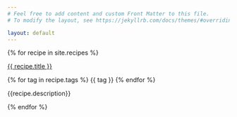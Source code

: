 ```yaml
---
# Feel free to add content and custom Front Matter to this file.
# To modify the layout, see https://jekyllrb.com/docs/themes/#overriding-theme-defaults

layout: default
---
```


{% for recipe in site.recipes %}
<div class="recipe-post">
	<p class="recipe-title">
		<a href="{{recipe.link}}" target="_blank">{{ recipe.title }}</a>
	</p>
	<div>
		{% for tag in recipe.tags %}
		<span class="tag">{{ tag }}</span>
		{% endfor %}
	</div>
	<p>
		{{recipe.description}}
	</p>
</div>
{% endfor %}
